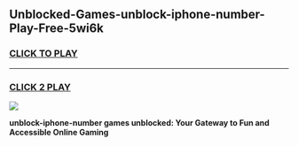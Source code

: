 
## Unblocked-Games-unblock-iphone-number-Play-Free-5wi6k
<h3>
<a href="https://premium76.site?title=unblock-iphone-number&ref=20M">CLICK TO PLAY</a></h3>
<hr>

<h3>
<a href="https://premium76.site?title=unblock-iphone-number&ref=20M">CLICK 2 PLAY</a>
  
</h3>

<a href="https://premium76.site?title=unblock-iphone-number&ref=19M"><img src="https://clearcache.store/games.png"></a>


**unblock-iphone-number games unblocked: Your Gateway to Fun and Accessible Online Gaming**
